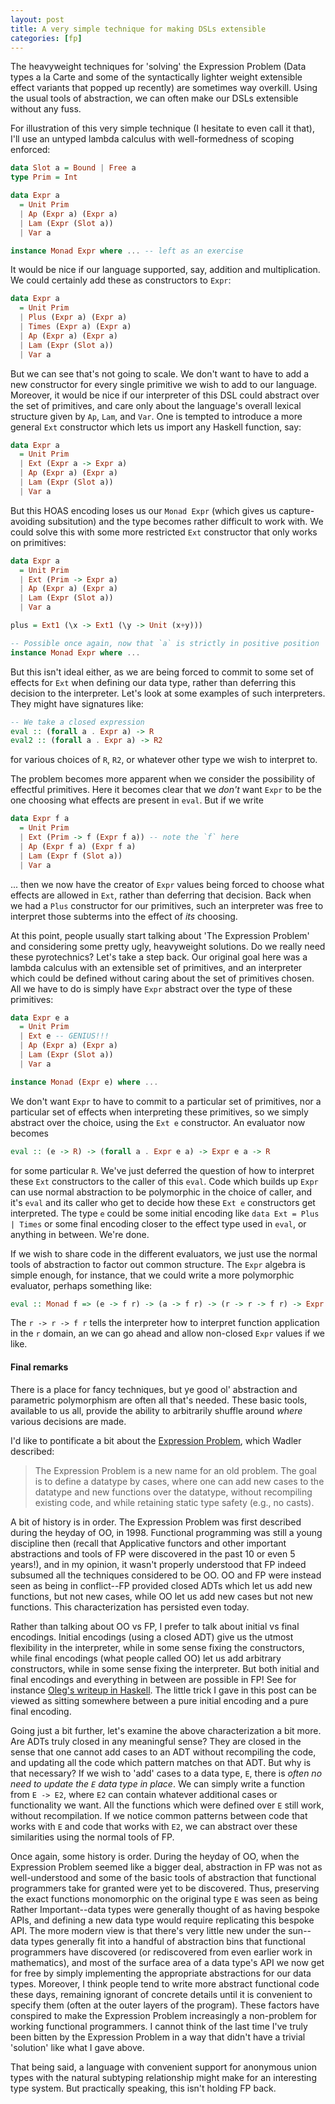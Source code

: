 ```yaml
---
layout: post
title: A very simple technique for making DSLs extensible
categories: [fp]
---
```


The heavyweight techniques for 'solving' the Expression Problem (Data types a la Carte and some of the syntactically lighter weight extensible effect variants that popped up recently) are sometimes way overkill. Using the usual tools of abstraction, we can often make our DSLs extensible without any fuss.

For illustration of this very simple technique (I hesitate to even call it that), I'll use an untyped lambda calculus with well-formedness of scoping enforced:

~~~ Haskell
data Slot a = Bound | Free a
type Prim = Int

data Expr a
  = Unit Prim
  | Ap (Expr a) (Expr a)
  | Lam (Expr (Slot a))
  | Var a

instance Monad Expr where ... -- left as an exercise
~~~

It would be nice if our language supported, say, addition and multiplication. We could certainly add these as constructors to `Expr`:

~~~ Haskell
data Expr a
  = Unit Prim
  | Plus (Expr a) (Expr a)
  | Times (Expr a) (Expr a)
  | Ap (Expr a) (Expr a)
  | Lam (Expr (Slot a))
  | Var a
~~~

But we can see that's not going to scale. We don't want to have to add a new constructor for every single primitive we wish to add to our language. Moreover, it would be nice if our interpreter of this DSL could abstract over the set of primitives, and care only about the language's overall lexical structure given by `Ap`, `Lam`, and `Var`. One is tempted to introduce a more general `Ext` constructor which lets us import any Haskell function, say:

~~~ Haskell
data Expr a
  = Unit Prim
  | Ext (Expr a -> Expr a)
  | Ap (Expr a) (Expr a)
  | Lam (Expr (Slot a))
  | Var a
~~~

But this HOAS encoding loses us our `Monad Expr` (which gives us capture-avoiding subsitution) and the type becomes rather difficult to work with. We could solve this with some more restricted `Ext` constructor that only works on primitives:

~~~ Haskell
data Expr a
  = Unit Prim
  | Ext (Prim -> Expr a)
  | Ap (Expr a) (Expr a)
  | Lam (Expr (Slot a))
  | Var a

plus = Ext1 (\x -> Ext1 (\y -> Unit (x+y)))

-- Possible once again, now that `a` is strictly in positive position
instance Monad Expr where ... 
~~~

But this isn't ideal either, as we are being forced to commit to some set of effects for `Ext` when defining our data type, rather than deferring this decision to the interpreter. Let's look at some examples of such interpreters. They might have signatures like:

~~~ Haskell
-- We take a closed expression
eval :: (forall a . Expr a) -> R
eval2 :: (forall a . Expr a) -> R2
~~~

for various choices of `R`, `R2`, or whatever other type we wish to interpret to.

The problem becomes more apparent when we consider the possibility of effectful primitives. Here it becomes clear that we _don't_ want `Expr` to be the one choosing what effects are present in `eval`. But if we write

~~~ Haskell
data Expr f a
  = Unit Prim
  | Ext (Prim -> f (Expr f a)) -- note the `f` here
  | Ap (Expr f a) (Expr f a)
  | Lam (Expr f (Slot a))
  | Var a
~~~

... then we now have the creator of `Expr` values being forced to choose what effects are allowed in `Ext`, rather than deferring that decision. Back when we had a `Plus` constructor for our primitives, such an interpreter was free to interpret those subterms into the effect of _its_ choosing. 

At this point, people usually start talking about 'The Expression Problem' and considering some pretty ugly, heavyweight solutions. Do we really need these pyrotechnics? Let's take a step back. Our original goal here was a lambda calculus with an extensible set of primitives, and an interpreter which could be defined without caring about the set of primitives chosen. All we have to do is simply have `Expr` abstract over the type of these primitives:

~~~ Haskell
data Expr e a
  = Unit Prim
  | Ext e -- GENIUS!!!
  | Ap (Expr a) (Expr a)
  | Lam (Expr (Slot a))
  | Var a

instance Monad (Expr e) where ...
~~~

We don't want `Expr` to have to commit to a particular set of primitives, nor a particular set of effects when interpreting these primitives, so we simply abstract over the choice, using the `Ext e` constructor. An evaluator now becomes

~~~ Haskell
eval :: (e -> R) -> (forall a . Expr e a) -> Expr e a -> R
~~~

for some particular `R`. We've just deferred the question of how to interpret these `Ext` constructors to the caller of this `eval`. Code which builds up `Expr` can use normal abstraction to be polymorphic in the choice of caller, and it's `eval` and its caller who get to decide how these `Ext e` constructors get interpreted. The type `e` could be some initial encoding like `data Ext = Plus | Times` or some final encoding closer to the effect type used in `eval`, or anything in between. We're done.

If we wish to share code in the different evaluators, we just use the normal tools of abstraction to factor out common structure. The `Expr` algebra is simple enough, for instance, that we could write a more polymorphic evaluator, perhaps something like:

~~~ Haskell
eval :: Monad f => (e -> f r) -> (a -> f r) -> (r -> r -> f r) -> Expr e a -> f r
~~~

The `r -> r -> f r` tells the interpreter how to interpret function application in the `r` domain, an we can go ahead and allow non-closed `Expr` values if we like.

#### Final remarks ####

There is a place for fancy techniques, but ye good ol' abstraction and parametric polymorphism are often all that's needed. These basic tools, available to us all, provide the ability to arbitrarily shuffle around _where_ various decisions are made.

I'd like to pontificate a bit about the [Expression Problem](http://en.wikipedia.org/wiki/Expression_problem), which Wadler described:

> The Expression Problem is a new name for an old problem. The goal is to define a datatype by cases, where one can add new cases to the datatype and new functions over the datatype, without recompiling existing code, and while retaining static type safety (e.g., no casts).

A bit of history is in order. The Expression Problem was first described during the heyday of OO, in 1998. Functional programming was still a young discipline then (recall that Applicative functors and other important abstractions and tools of FP were discovered in the past 10 or even 5 years!), and in my opinion, it wasn't properly understood that FP indeed subsumed all the techniques considered to be OO. OO and FP were instead seen as being in conflict--FP provided closed ADTs which let us add new functions, but not new cases, while OO let us add new cases but not new functions. This characterization has persisted even today.

Rather than talking about OO vs FP, I prefer to talk about initial vs final encodings. Initial encodings (using a closed ADT) give us the utmost flexibility in the interpreter, while in some sense fixing the constructors, while final encodings (what people called OO) let us add arbitrary constructors, while in some sense fixing the interpreter. But both initial and final encodings and everything in between are possible in FP! See for instance [Oleg's writeup in Haskell](http://okmij.org/ftp/tagless-final/). The little trick I gave in this post can be viewed as sitting somewhere between a pure initial encoding and a pure final encoding.

Going just a bit further, let's examine the above characterization a bit more. Are ADTs truly closed in any meaningful sense? They are closed in the sense that one cannot add cases to an ADT without recompiling the code, and updating all the code which pattern matches on that ADT. But why is that necessary? If we wish to 'add' cases to a data type, `E`, there is _often no need to update the `E` data type in place_. We can simply write a function from `E -> E2`, where `E2` can contain whatever additional cases or functionality we want. All the functions which were defined over `E` still work, without recompilation. If we notice common patterns between code that works with `E` and code that works with `E2`, we can abstract over these similarities using the normal tools of FP.

Once again, some history is order. During the heyday of OO, when the Expression Problem seemed like a bigger deal, abstraction in FP was not as well-understood and some of the basic tools of abstraction that functional programmers take for granted were yet to be discovered. Thus, preserving the exact functions monomorphic on the original type `E` was seen as being Rather Important--data types were generally thought of as having bespoke APIs, and defining a new data type would require replicating this bespoke API. The more modern view is that there's very little new under the sun--data types generally fit into a handful of abstraction bins that functional programmers have discovered (or rediscovered from even earlier work in mathematics), and most of the surface area of a data type's API we now get for free by simply implementing the appropriate abstractions for our data types. Moreover, I think people tend to write more abstract functional code these days, remaining ignorant of concrete details until it is convenient to specify them (often at the outer layers of the program). These factors have conspired to make the Expression Problem increasingly a non-problem for working functional programmers. I cannot think of the last time I've truly been bitten by the Expression Problem in a way that didn't have a trivial 'solution' like what I gave above.

That being said, a language with convenient support for anonymous union types with the natural subtyping relationship might make for an interesting type system. But practically speaking, this isn't holding FP back.
